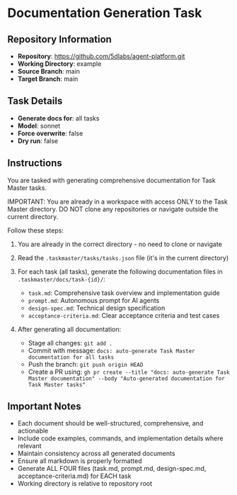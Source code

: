 # Documentation Generation Task

## Repository Information
- **Repository**: https://github.com/5dlabs/agent-platform.git
- **Working Directory**: example
- **Source Branch**: main
- **Target Branch**: main

## Task Details
- **Generate docs for**: all tasks
- **Model**: sonnet
- **Force overwrite**: false
- **Dry run**: false

## Instructions

You are tasked with generating comprehensive documentation for Task Master tasks. 

IMPORTANT: You are already in a workspace with access ONLY to the Task Master directory. DO NOT clone any repositories or navigate outside the current directory.

Follow these steps:

1. You are already in the correct directory - no need to clone or navigate
2. Read the `.taskmaster/tasks/tasks.json` file (it's in the current directory)
3. For each task (all tasks), generate the following documentation files in `.taskmaster/docs/task-{id}/`:
   - `task.md`: Comprehensive task overview and implementation guide
   - `prompt.md`: Autonomous prompt for AI agents
   - `design-spec.md`: Technical design specification
   - `acceptance-criteria.md`: Clear acceptance criteria and test cases

4. After generating all documentation:
   - Stage all changes: `git add .`
   - Commit with message: `docs: auto-generate Task Master documentation for all tasks`
   - Push the branch: `git push origin HEAD`
   - Create a PR using: `gh pr create --title "docs: auto-generate Task Master documentation" --body "Auto-generated documentation for Task Master tasks"`

## Important Notes

- Each document should be well-structured, comprehensive, and actionable
- Include code examples, commands, and implementation details where relevant
- Maintain consistency across all generated documents
- Ensure all markdown is properly formatted
- Generate ALL FOUR files (task.md, prompt.md, design-spec.md, acceptance-criteria.md) for EACH task
- Working directory is relative to repository root

